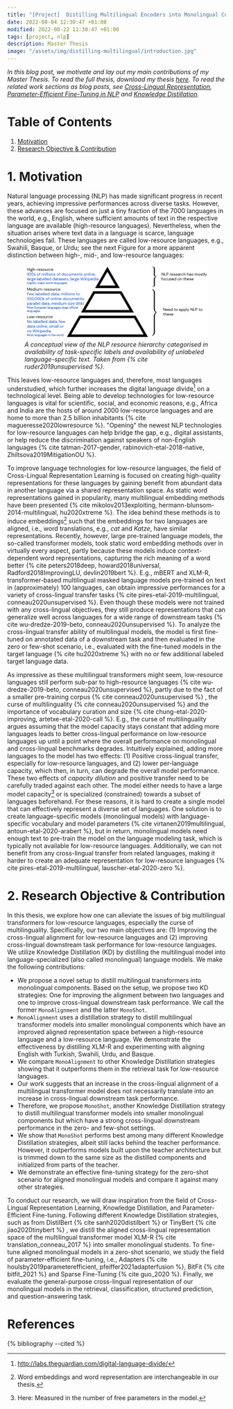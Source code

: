 ```yaml
---
title: "[Project]  Distilling Multilingual Encoders into Monolingual Components"
date: 2022-08-04 12:30:47 +01:00
modified: 2022-08-22 11:30:47 +01:00
tags: [project, nlp]
description: Master Thesis
image: "/assets/img/distilling-multilingual/introduction.jpg"
---
```

*In this blog post, we motivate and lay out my main contributions of my Master Thesis. To read the full thesis, 
download my thesis <a href="/assets/img/master-thesis/Master_Thesis.pdf" download>here</a>. To 
read the related work sections as blog posts, 
see [Cross-Lingual Representation](https://minhducbui.github.io/cross-lingual-representation/), [Parameter-Efficient Fine-Tuning in NLP](https://minhducbui.github.io/efficient-tuning/)
and [Knowledge Distillation](https://minhducbui.github.io/knowledge-distillation/).*



# Table of Contents
1. [Motivation](#1-motivation)
2. [Research Objective & Contribution](#2-research-objective---contribution)


# 1. Motivation

Natural language processing (NLP) has made significant progress in
recent years, achieving impressive performances across diverse tasks.
However, these advances are focused on just a tiny fraction of the 7000
languages in the world, e.g., English, where sufficient amounts of text
in the respective language are available (high-resource languages).
Nevertheless, when the situation arises where text data in a language is
scarce, language technologies fail. These languages are called
low-resource languages, e.g., Swahili, Basque, or Urdu; see the next Figure for a more apparent distinction between
high-, mid-, and low-resource languages:

<figure>
<img src="/assets/img/master-thesis/nlp_resource_hierarchy.png" alt="interview-img">
<em>A conceptual view of the NLP resource hierarchy categorised in
availability of task-specific labels and availability of unlabeled
language-specific text. Taken from {% cite ruder2019unsupervised %}.</em>
</figure>

This leaves low-resource languages and, therefore, most languages
understudied, which further increases the digital language divide[^1] on
a technological level. Being able to develop technologies for
low-resource languages is vital for scientific, social, and economic
reasons, e.g., Africa and India are the hosts of around 2000
low-resource languages and are home to more than 2.5 billion inhabitants
{% cite magueresse2020lowresource %}. \"Opening\" the newest NLP technologies
for low-resource languages can help bridge the gap, e.g., digital
assistants, or help reduce the discrimination against speakers of
non-English languages
{% cite tatman-2017-gender, rabinovich-etal-2018-native, Zhiltsova2019MitigationOU %}.

To improve language technologies for low-resource languages, the field
of Cross-Lingual Representation Learning is focused on creating
high-quality representations for these languages by gaining benefit from
abundant data in another language via a shared representation space. As
static word representations gained in popularity, many multilingual
embedding methods have been presented
{% cite mikolov2013exploiting, hermann-blunsom-2014-multilingual, hu2020xtreme %}.
The idea behind these methods is to induce embeddings[^2] such that the
embeddings for two languages are aligned, i.e., word translations, e.g.,
*cat* and *Katze*, have similar representations. Recently, however,
large pre-trained language models, the so-called transformer models,
took static word embedding methods over in virtually every aspect,
partly because these models induce context-dependent word
representations, capturing the rich meaning of a word better
{% cite peters2018deep, howard2018universal, Radford2018ImprovingLU, devlin2019bert %}.
E.g., mBERT and XLM-R, transformer-based multilingual masked language
models pre-trained on text in (approximately) 100 languages, can obtain
impressive performances for a variety of cross-lingual transfer tasks
{% cite pires-etal-2019-multilingual, conneau2020unsupervised %}. Even though
these models were not trained with any cross-lingual objectives, they
still produce representations that can generalize well across languages
for a wide range of downstream tasks
{% cite wu-dredze-2019-beto, conneau2020unsupervised %}. To analyze the
cross-lingual transfer ability of multilingual models, the model is
first fine-tuned on annotated data of a downstream task and then
evaluated in the zero or few-shot scenario, i.e., evaluated with the
fine-tuned models in the target language {% cite hu2020xtreme %}  with no or few
additional labeled target language data.

As impressive as these multilingual transformers might seem,
low-resource languages still perform sub-par to high-resource languages
{% cite wu-dredze-2019-beto, conneau2020unsupervised %}, partly due to the fact
of a smaller pre-training corpus {% cite conneau2020unsupervised %} , the curse
of multilinguality {% cite conneau2020unsupervised %}  and the importance of
vocabulary curation and size
{% cite chung-etal-2020-improving, artetxe-etal-2020-call %}. E.g., the curse
of multilinguality argues assuming that the model capacity stays
constant that adding more languages leads to better cross-lingual
performance on low-resource languages up until a point where the overall
performance on monolingual and cross-lingual benchmarks degrades.
Intuitively explained, adding more languages to the model has two
effects: (1) Positive cross-lingual transfer, especially for
low-resource languages, and (2) lower per-language capacity, which then,
in turn, can degrade the overall model performance. These two effects of
*capacity dilution* and positive transfer need to be carefully traded
against each other. The model either needs to have a large model
capacity[^3] or is specialized (constrained) towards a subset of
languages beforehand. For these reasons, it is hard to create a single
model that can effectively represent a diverse set of languages. One
solution is to create language-specific models (monolingual models) with
language-specific vocabulary and model parameters
{% cite virtanen2019multilingual, antoun-etal-2020-arabert %}, but in return,
monolingual models need enough text to pre-train the model on the
language modeling task, which is typically not available for
low-resource languages. Additionally, we can not benefit from any
cross-lingual transfer from related languages, making it harder to
create an adequate representation for low-resource languages
{% cite pires-etal-2019-multilingual, lauscher-etal-2020-zero %}.

# 2. Research Objective & Contribution

In this thesis, we explore how one can alleviate the issues of big
multilingual transformers for low-resource languages, especially the
curse of multilinguality.
Specifically, our two main objectives are: (1) Improving the
cross-lingual alignment for low-resource languages and (2) improving
cross-lingual downstream task performance for low-resource languages. We
utilize Knowledge Distillation (KD) by distilling the multilingual model
into language-specialized (also called monolingual) language models. We
make the following contributions:

- We propose a novel setup to distill multilingual transformers into monolingual components. Based on the setup, we 
propose two KD strategies: One for improving the alignment between two languages and one to improve cross-lingual 
downstream task performance. We call the former `MonoAlignment` and the latter `MonoShot`.
- `MonoAlignment` uses a distillation strategy to distill multilingual transformer models into smaller monolingual 
  components which have an improved aligned representation space between a high-resource language and a low-resource 
  language. We demonstrate the effectiveness by distilling XLM-R and experimenting with aligning English with 
  Turkish, Swahili, Urdu, and Basque.
- We compare `MonoAlignment` to other Knowledge Distillation
    strategies showing that it outperforms them in the retrieval task
    for low-resource languages.
- Our work suggests that an increase in the cross-lingual alignment of
    a multilingual transformer model does not necessarily translate into
    an increase in cross-lingual downstream task performance.
- Therefore, we propose `MonoShot`, another Knowledge Distillation
    strategy to distill multilingual transformer models into smaller
    monolingual components but which have a strong cross-lingual
    downstream performance in the zero- and few-shot settings.
- We show that `MonoShot` performs best among many different Knowledge
    Distillation strategies, albeit still lacks behind the teacher
    performance. However, it outperforms models built upon the teacher
    architecture but is trimmed down to the same size as the distilled
    components and initialized from parts of the teacher.
- We demonstrate an effective fine-tuning strategy for the zero-shot
    scenario for aligned monolingual models and compare it against many
    other strategies.

To conduct our research, we will draw inspiration from the field of
Cross-Lingual Representation Learning, Knowledge Distillation, and
Parameter-Efficient Fine-tuning. Following different Knowledge
Distillation strategies, such as from DistilBert {% cite sanh2020distilbert %} 
or TinyBert {% cite jiao2020tinybert %} , we distill the aligned cross-lingual
representation space of the multilingual transformer model XLM-R
{% cite translation_conneau_2017 %}  into smaller monolingual students. To
fine-tune aligned monolingual models in a zero-shot scenario, we study
the field of parameter-efficient fine-tuning, i.e., Adapters
{% cite houlsby2019parameterefficient, pfeiffer2021adapterfusion %}, BitFit
{% cite bitfit_2021 %}  and Sparse Fine-Tuning {% cite guo_2020 %}. Finally, we evaluate
the general-purpose cross-lingual representation of our monolingual
models in the retrieval, classification, structured prediction, and
question-answering task.






# References

{% bibliography --cited %}


[^1]: <http://labs.theguardian.com/digital-language-divide/>

[^2]: Word embeddings and word representation are interchangeable in our
    thesis.

[^3]: Here: Measured in the number of free parameters in the model.




